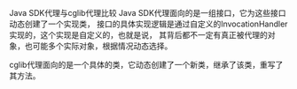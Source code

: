 Java SDK代理与cglib代理比较
Java SDK代理面向的是一组接口，它为这些接口动态创建了一个实现类，
接口的具体实现逻辑是通过自定义的InvocationHandler实现的，这个实现是自定义的，也就是说，
其背后都不一定有真正被代理的对象，也可能多个实际对象，根据情况动态选择。

cglib代理面向的是一个具体的类，它动态创建了一个新类，继承了该类，重写了其方法。